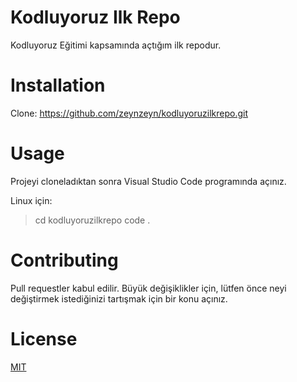 # Kodluyoruz Ilk Repo
Kodluyoruz Eğitimi kapsamında açtığım ilk repodur.

# Installation
Clone: https://github.com/zeynzeyn/kodluyoruzilkrepo.git

# Usage
Projeyi cloneladıktan sonra Visual Studio Code programında açınız.

Linux için:
>cd kodluyoruzilkrepo
>code .

# Contributing
Pull requestler kabul edilir. Büyük değişiklikler için, lütfen önce neyi değiştirmek istediğinizi tartışmak için bir konu açınız.

# License

[MIT](https://github.com/Kodluyoruz/taskforce/blob/main/git/odev1/ornekreadme.md#license)
